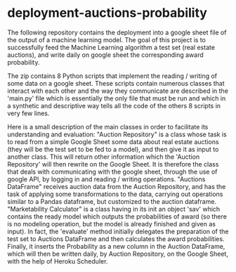 # deployment-auctions-probability
The following repository contains the deployment into a google sheet file of the output of a machine learning model. 
The goal of this project is to successfully feed the Machine Learning algorithm a test set (real estate auctions), and write daily on google sheet the corresponding award probability.

The zip contains 8 Python scripts that implement the reading / writing of some data on a google sheet. These scripts contain numerous classes that interact with each other and the way they communicate are described in the 'main.py' file which is essentially the only file that must be run and which in a synthetic and descriptive way tells all the code of the others 8 scripts in very few lines.

Here is a small description of the main classes in order to facilitate its understanding and evaluation:
"Auction Repository" is a class whose task is to read from a simple Google Sheet some data about real estate auctions (they will be the test set to be fed to a model), 
and then give it as input to another class. This will return other information which the 'Auction Repository' will then rewrite on the Google Sheet. It is therefore the class that deals with communicating with the google sheet, through the use of google API, by logging in and reading / writing operations.
"Auctions DataFrame" receives auction data from the Auction Repository, and has the task of applying some transformations to the data, carrying out operations similar to a Pandas dataframe, but customized to the auction dataframe.
"Marketability Calculator" is a class having in its init an object 'sav' which contains the ready model which outputs the probabilities of award (so there is no modeling operation, but the model is already finished and given as input). In fact, the 'evaluate' method initially delegates the preparation of the test set to Auctions DataFrame and then calculates the award probabilities. Finally, it inserts the Probability as a new column in the Auction DataFrame, which will then be written daily, by Auction Repository, on the Google Sheet, with the help of Heroku Scheduler.
